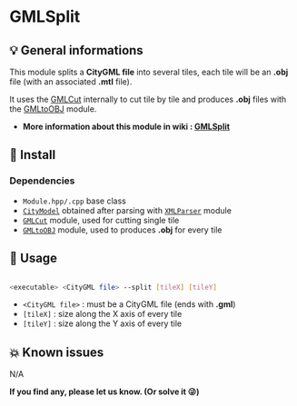 # GMLSplit

## 💡 General informations

This module splits a **CityGML file** into several tiles, each tile will be an **.obj** file (with an associated **.mtl** file).

It uses the [GMLCut](../GMLCut/) internally to cut tile by tile and produces **.obj** files with the [GMLtoOBJ](../GMLtoOBJ/) module.

* **More information about this module in wiki : [GMLSplit](https://github.com/VCityTeam/DA-POM-VilleUnity/wiki/Module_GMLSplit)**

## 🔨 Install

### Dependencies

* `Module.hpp/.cpp` base class
* [`CityModel`](../../CityModel/) obtained after parsing with [`XMLParser`](../XMLParser/) module
* [`GMLCut`](../GMLCut/) module, used for cutting single tile
* [`GMLtoOBJ`](../GMLtoOBJ/) module, used to produces **.obj** for every tile

## 🚀 Usage

```bash

<executable> <CityGML file> --split [tileX] [tileY]

```

* `<CityGML file>` : must be a CityGML file (ends with **.gml**)
* `[tileX]` : size along the X axis of every tile
* `[tileY]` : size along the Y axis of every tile

## 💥 Known issues

N/A

**If you find any, please let us know. (Or solve it 😜)**

